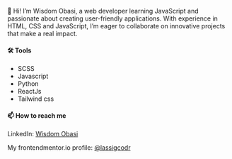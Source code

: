 👋 Hi! I’m Wisdom Obasi, a web developer learning JavaScript and passionate about creating user-friendly applications. With experience in HTML, CSS and JavaScript, I’m eager to collaborate on innovative projects that make a real impact.


#### 🛠 Tools 
- SCSS
- Javascript
- Python
- ReactJs
- Tailwind css

#### 📫 How to reach me  
LinkedIn: [Wisdom Obasi](https://www.linkedin.com/in/wisdom-obasi-304b94331/)

My frontendmentor.io profile: [@lassigcodr](https://www.frontendmentor.io/profile/lassigcodr)
